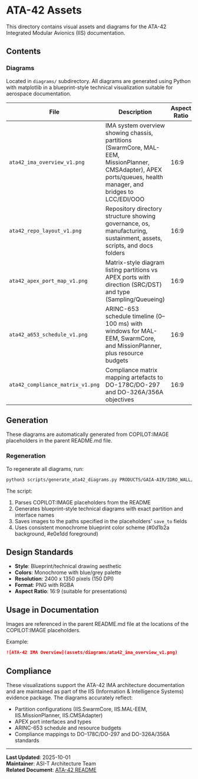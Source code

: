 # ATA-42 Assets

This directory contains visual assets and diagrams for the ATA-42 Integrated Modular Avionics (IIS) documentation.

## Contents

### Diagrams

Located in `diagrams/` subdirectory. All diagrams are generated using Python with matplotlib in a blueprint-style technical visualization suitable for aerospace documentation.

| File | Description | Aspect Ratio |
|------|-------------|--------------|
| `ata42_ima_overview_v1.png` | IMA system overview showing chassis, partitions (SwarmCore, MAL-EEM, MissionPlanner, CMSAdapter), APEX ports/queues, health manager, and bridges to LCC/EDI/OOO | 16:9 |
| `ata42_repo_layout_v1.png` | Repository directory structure showing governance, os, manufacturing, sustainment, assets, scripts, and docs folders | 16:9 |
| `ata42_apex_port_map_v1.png` | Matrix-style diagram listing partitions vs APEX ports with direction (SRC/DST) and type (Sampling/Queueing) | 16:9 |
| `ata42_a653_schedule_v1.png` | ARINC-653 schedule timeline (0–100 ms) with windows for MAL-EEM, SwarmCore, and MissionPlanner, plus resource budgets | 16:9 |
| `ata42_compliance_matrix_v1.png` | Compliance matrix mapping artefacts to DO-178C/DO-297 and DO-326A/356A objectives | 16:9 |

## Generation

These diagrams are automatically generated from COPILOT:IMAGE placeholders in the parent README.md file.

### Regeneration

To regenerate all diagrams, run:

```bash
python3 scripts/generate_ata42_diagrams.py PRODUCTS/GAIA-AIR/IDRO_WALL/domains/IIS/ata/ATA-42/README.md
```

The script:
1. Parses COPILOT:IMAGE placeholders from the README
2. Generates blueprint-style technical diagrams with exact partition and interface names
3. Saves images to the paths specified in the placeholders' `save_to` fields
4. Uses consistent monochrome blueprint color scheme (#0d1b2a background, #e0e1dd foreground)

## Design Standards

- **Style**: Blueprint/technical drawing aesthetic
- **Colors**: Monochrome with blue/grey palette
- **Resolution**: 2400 x 1350 pixels (150 DPI)
- **Format**: PNG with RGBA
- **Aspect Ratio**: 16:9 (suitable for presentations)

## Usage in Documentation

Images are referenced in the parent README.md file at the locations of the COPILOT:IMAGE placeholders.

Example:
```markdown
![ATA-42 IMA Overview](assets/diagrams/ata42_ima_overview_v1.png)
```

## Compliance

These visualizations support the ATA-42 IMA architecture documentation and are maintained as part of the IIS (Information & Intelligence Systems) evidence package. The diagrams accurately reflect:

- Partition configurations (IIS.SwarmCore, IIS.MAL-EEM, IIS.MissionPlanner, IIS.CMSAdapter)
- APEX port interfaces and types
- ARINC-653 schedule and resource budgets
- Compliance mappings to DO-178C/DO-297 and DO-326A/356A standards

---

**Last Updated**: 2025-10-01  
**Maintainer**: ASI-T Architecture Team  
**Related Document**: [ATA-42 README](../README.md)
